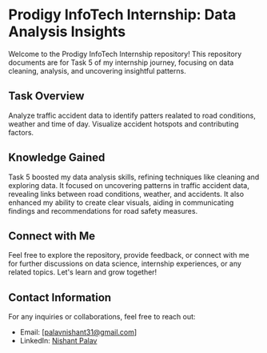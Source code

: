 # Prodigy InfoTech Internship: Data Analysis Insights

Welcome to the Prodigy InfoTech Internship repository! This repository documents are for Task 5 of my internship journey, focusing on data cleaning, analysis, and uncovering insightful patterns.

## Task Overview

Analyze traffic accident data to identify patters realated to road conditions, weather and time of day. Visualize accident hotspots and contributing factors.

## Knowledge Gained

Task 5 boosted my data analysis skills, refining techniques like cleaning and exploring data. It focused on uncovering patterns in traffic accident data, revealing links between road conditions, weather, and accidents. It also enhanced my ability to create clear visuals, aiding in communicating findings and recommendations for road safety measures.

## Connect with Me

Feel free to explore the repository, provide feedback, or connect with me for further discussions on data science, internship experiences, or any related topics. Let's learn and grow together!

## Contact Information

For any inquiries or collaborations, feel free to reach out:

- Email: [palavnishant31@gmail.com]
- LinkedIn: [Nishant Palav](www.linkedin.com/in/nishantpalav)